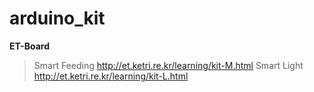 # arduino_kit
**ET-Board**

>Smart Feeding http://et.ketri.re.kr/learning/kit-M.html
>Smart Light http://et.ketri.re.kr/learning/kit-L.html
